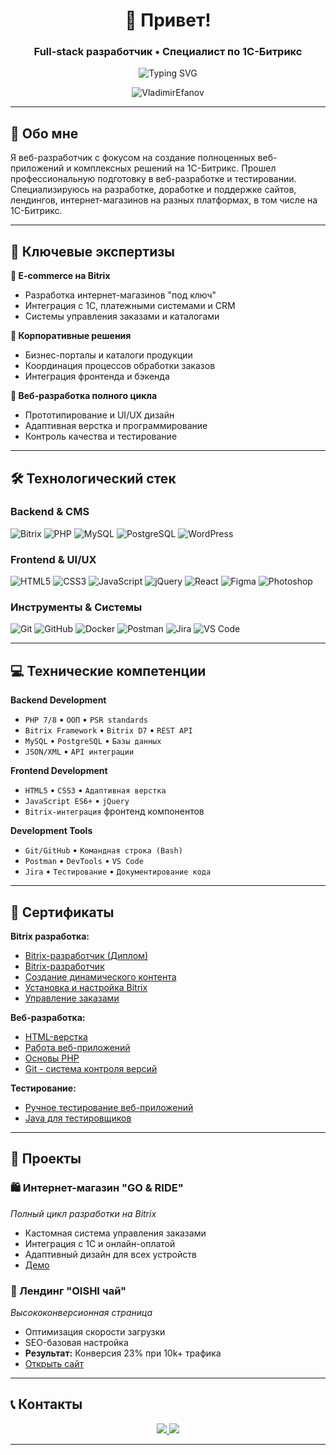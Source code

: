 <h1 align="center">👋 Привет!</h1>
<h3 align="center">Full-stack разработчик • Специалист по 1С-Битрикс</h3>

<p align="center">
  <img src="https://readme-typing-svg.demolab.com?font=Fira+Code&pause=1000&color=1F883D&center=true&vCenter=true&width=435&lines=Full-stack+%D1%80%D0%B0%D0%B7%D1%80%D0%B0%D0%B1%D0%BE%D1%82%D1%87%D0%B8%D0%BA;1%D0%A1-%D0%91%D0%B8%D1%82%D1%80%D0%B8%D0%BA%D1%81+%D1%8D%D0%BA%D1%81%D0%BF%D0%B5%D1%80%D1%82;E-commerce+%D1%80%D0%B5%D1%88%D0%B5%D0%BD%D0%B8%D1%8F" alt="Typing SVG" />
</p>

<p align="center">
  <img src="https://komarev.com/ghpvc/?username=VladimirEfanov&label=Profile%20views&color=0e75b6&style=flat" alt="VladimirEfanov" />
</p>

---

## 🚀 Обо мне
Я веб-разработчик с фокусом на создание полноценных веб-приложений и комплексных решений на 1С-Битрикс. Прошел профессиональную подготовку в веб-разработке и тестировании. Специализируюсь на разработке, доработке и поддержке сайтов, лендингов, интернет-магазинов на разных платформах, в том числе на 1С-Битрикс. 



---

## 🎯 Ключевые экспертизы

**🛒 E-commerce на Bitrix**
- Разработка интернет-магазинов "под ключ"
- Интеграция с 1С, платежными системами и CRM
- Системы управления заказами и каталогами

**🏢 Корпоративные решения**
- Бизнес-порталы и каталоги продукции
- Координация процессов обработки заказов
- Интеграция фронтенда и бэкенда

**🎯 Веб-разработка полного цикла**
- Прототипирование и UI/UX дизайн
- Адаптивная верстка и программирование
- Контроль качества и тестирование

---

## 🛠️ Технологический стек

### **Backend & CMS**
<p>
  <img src="https://img.shields.io/badge/1C_Bitrix-525C86?style=for-the-badge&logo=bitrix&logoColor=white" alt="Bitrix" />
  <img src="https://img.shields.io/badge/PHP-777BB4?style=for-the-badge&logo=php&logoColor=white" alt="PHP" />  
  <img src="https://img.shields.io/badge/MySQL-4479A1?style=for-the-badge&logo=mysql&logoColor=white" alt="MySQL" />
  <img src="https://img.shields.io/badge/PostgreSQL-4169E1?style=for-the-badge&logo=postgresql&logoColor=white" alt="PostgreSQL" />
  <img src="https://img.shields.io/badge/WordPress-21759B?style=for-the-badge&logo=wordpress&logoColor=white" alt="WordPress" />
</p>

### **Frontend & UI/UX**
<p>
  <img src="https://img.shields.io/badge/HTML5-E34F26?style=for-the-badge&logo=html5&logoColor=white" alt="HTML5" />
  <img src="https://img.shields.io/badge/CSS3-1572B6?style=for-the-badge&logo=css3&logoColor=white" alt="CSS3" />
  <img src="https://img.shields.io/badge/JavaScript-F7DF1E?style=for-the-badge&logo=javascript&logoColor=black" alt="JavaScript" />
  <img src="https://img.shields.io/badge/jQuery-0769AD?style=for-the-badge&logo=jquery&logoColor=white" alt="jQuery" />
  <img src="https://img.shields.io/badge/React-61DAFB?style=for-the-badge&logo=react&logoColor=black" alt="React" />
  <img src="https://img.shields.io/badge/Figma-F24E1E?style=for-the-badge&logo=figma&logoColor=white" alt="Figma" />
  <img src="https://img.shields.io/badge/Photoshop-31A8FF?style=for-the-badge&logo=adobephotoshop&logoColor=white" alt="Photoshop" />
</p>

### **Инструменты & Системы**
<p>
  <img src="https://img.shields.io/badge/Git-F05032?style=for-the-badge&logo=git&logoColor=white" alt="Git" />
  <img src="https://img.shields.io/badge/GitHub-181717?style=for-the-badge&logo=github&logoColor=white" alt="GitHub" />
  <img src="https://img.shields.io/badge/Docker-2496ED?style=for-the-badge&logo=docker&logoColor=white" alt="Docker" />
  <img src="https://img.shields.io/badge/Postman-FF6C37?style=for-the-badge&logo=postman&logoColor=white" alt="Postman" />
  <img src="https://img.shields.io/badge/Jira-0052CC?style=for-the-badge&logo=jira&logoColor=white" alt="Jira" />
  <img src="https://img.shields.io/badge/VS_Code-007ACC?style=for-the-badge&logo=visualstudiocode&logoColor=white" alt="VS Code" />
</p>

---

## 💻 Технические компетенции

**Backend Development**
- `PHP 7/8` • `ООП` • `PSR standards`
- `Bitrix Framework` • `Bitrix D7` • `REST API`
- `MySQL` • `PostgreSQL` • `Базы данных`
- `JSON/XML` • `API интеграции`

**Frontend Development**  
- `HTML5` • `CSS3` • `Адаптивная верстка`
- `JavaScript ES6+` • `jQuery`
- `Bitrix-интеграция` фронтенд компонентов

**Development Tools**
- `Git/GitHub` • `Командная строка (Bash)`
- `Postman` • `DevTools` • `VS Code`
- `Jira` • `Тестирование` • `Документирование кода`

---

## 📜 Сертификаты

**Bitrix разработка:**
- [Bitrix-разработчик (Диплом)](./certificates/bitrix-developer-diploma.pdf)
- [Bitrix-разработчик](./certificates/bitrix-developer.pdf)
- [Создание динамического контента](./certificates/bitrix-dynamic-content.pdf)
- [Установка и настройка Bitrix](./certificates/bitrix-installation.pdf)
- [Управление заказами](./certificates/bitrix-order-system.pdf)

**Веб-разработка:**
- [HTML-верстка](./certificates/html-layout.pdf)
- [Работа веб-приложений](./certificates/web-applications-work.pdf)
- [Основы PHP](./certificates/PHP.pdf)
- [Git - система контроля версий](./certificates/git-version-control.pdf)

**Тестирование:**
- [Ручное тестирование веб-приложений](./certificates/manual-testing.pdf)
- [Java для тестировщиков](./certificates/java-testing.pdf)

---

## 💼 Проекты

### 🛍️ Интернет-магазин "GO & RIDE"
*Полный цикл разработки на Bitrix*
- Кастомная система управления заказами
- Интеграция с 1С и онлайн-оплатой
- Адаптивный дизайн для всех устройств
- [Демо](https://u179268.test-handyhost.ru/)

### 🎯 Лендинг "OISHI чай"
*Высококонверсионная страница*
- Оптимизация скорости загрузки
- SEO-базовая настройка
- **Результат:** Конверсия 23% при 10k+ трафика
- [Открыть сайт](https://opt.oishigroup.ru/)

---

## 📞 Контакты

<p align="center">
  <a href="mailto:vuefanov@yandex.ru">
    <img src="https://img.shields.io/badge/Email-vuefanov@yandex.ru-D14836?style=for-the-badge&logo=gmail&logoColor=white" />
  </a>
  <a href="https://github.com/VladimirEfanov">
    <img src="https://img.shields.io/badge/GitHub-VladimirEfanov-181717?style=for-the-badge&logo=github&logoColor=white" />
  </a>
</p>

---
